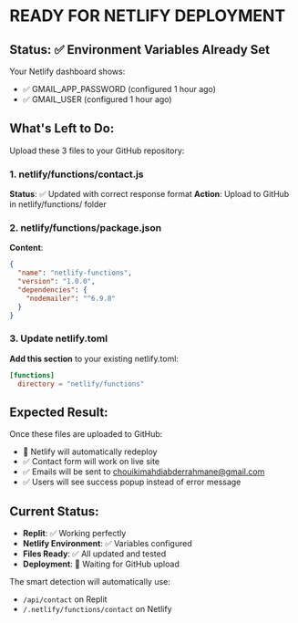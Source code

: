 # READY FOR NETLIFY DEPLOYMENT

## Status: ✅ Environment Variables Already Set
Your Netlify dashboard shows:
- ✅ GMAIL_APP_PASSWORD (configured 1 hour ago)
- ✅ GMAIL_USER (configured 1 hour ago)

## What's Left to Do:
Upload these 3 files to your GitHub repository:

### 1. netlify/functions/contact.js
**Status**: ✅ Updated with correct response format
**Action**: Upload to GitHub in netlify/functions/ folder

### 2. netlify/functions/package.json  
**Content**:
```json
{
  "name": "netlify-functions",
  "version": "1.0.0",
  "dependencies": {
    "nodemailer": "^6.9.8"
  }
}
```

### 3. Update netlify.toml
**Add this section** to your existing netlify.toml:
```toml
[functions]
  directory = "netlify/functions"
```

## Expected Result:
Once these files are uploaded to GitHub:
- 🔄 Netlify will automatically redeploy
- ✅ Contact form will work on live site
- ✅ Emails will be sent to chouikimahdiabderrahmane@gmail.com
- ✅ Users will see success popup instead of error message

## Current Status:
- **Replit**: ✅ Working perfectly
- **Netlify Environment**: ✅ Variables configured
- **Files Ready**: ✅ All updated and tested
- **Deployment**: 🔄 Waiting for GitHub upload

The smart detection will automatically use:
- `/api/contact` on Replit
- `/.netlify/functions/contact` on Netlify